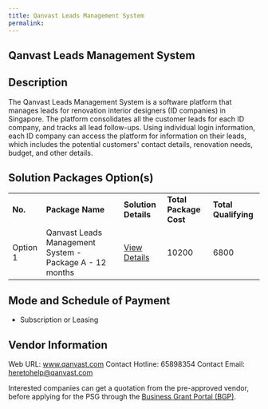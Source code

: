 ```yaml
---
title: Qanvast Leads Management System
permalink: 
---
```


## Qanvast Leads Management System

## Description

The Qanvast Leads Management System is a software platform that manages leads for renovation interior designers (ID companies) in Singapore. The platform consolidates all the customer leads for each ID company, and tracks all lead follow-ups. Using individual login information, each ID company can access the platform for information on their leads, which includes the potential customers' contact details, renovation needs, budget, and other details.

## Solution Packages Option(s)

<table>
<tr>
<td><b>No.</b></td>
<td><b>Package Name</b></td>
<td><b>Solution Details</b></td>
<td><b>Total Package Cost</b></td>
<td><b>Total Qualifying</b></td>
</tr>
<tr>
<td>Option 1</td>
<td>Qanvast Leads Management System - Package A - 12 months</td>
<td><a href='https://www.gobusiness.gov.sg/images/psg/Qanvast_20210257_Desensitised_Annex_3.pdf'>View Details</a></td>
<td>10200</td>
<td>6800</td>
</tr>
</table>

## Mode and Schedule of Payment

 - Subscription or Leasing

## Vendor Information

 Web URL: www.qanvast.com 
Contact Hotline: 65898354 
Contact Email: heretohelp@qanvast.com 


Interested companies can get a quotation from the pre-approved vendor, before applying for the PSG through the <a href='https://www.businessgrants.gov.sg/'>Business Grant Portal (BGP)</a>.
